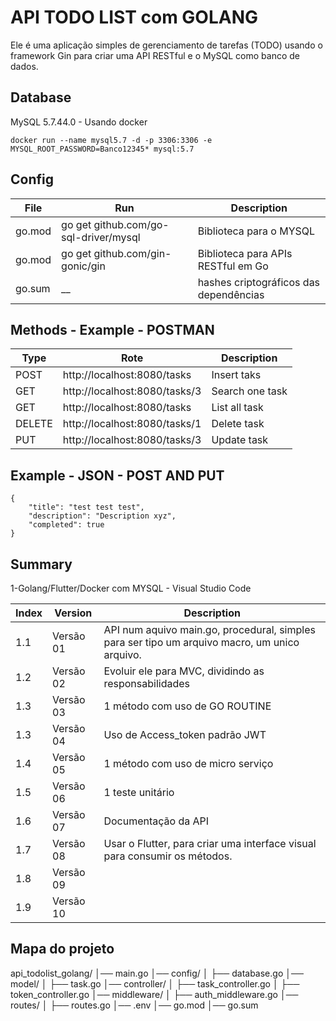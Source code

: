 # API TODO LIST com GOLANG
Ele é uma aplicação simples de gerenciamento de tarefas (TODO) usando o framework Gin para criar uma API RESTful e o MySQL como banco de dados.

## Database
MySQL 5.7.44.0 - Usando docker
```
docker run --name mysql5.7 -d -p 3306:3306 -e MYSQL_ROOT_PASSWORD=Banco12345* mysql:5.7
```

## Config

File|Run|Description
-|-|-
go.mod|go get github.com/go-sql-driver/mysql|Biblioteca para o MYSQL
go.mod|go get github.com/gin-gonic/gin|Biblioteca para APIs RESTful em Go
go.sum|__|hashes criptográficos das dependências

## Methods - Example - POSTMAN

Type|Rote|Description
-|-|-
POST|http://localhost:8080/tasks|Insert taks
GET|http://localhost:8080/tasks/3|Search one task
GET|http://localhost:8080/tasks|List all task
DELETE|http://localhost:8080/tasks/1|Delete task
PUT|http://localhost:8080/tasks/3|Update task

## Example - JSON - POST AND PUT
```
{
    "title": "test test test",
    "description": "Description xyz",
    "completed": true
}
```

## Summary

1-Golang/Flutter/Docker com MYSQL - Visual Studio Code

Index|Version|Description
-|-|-
1.1|Versão 01|API num aquivo main.go, procedural, simples para ser tipo um arquivo macro, um unico arquivo.
1.2|Versão 02|Evoluir ele para MVC, dividindo as responsabilidades
1.3|Versão 03|1 método com uso de GO ROUTINE
1.3|Versão 04|Uso de Access_token padrão JWT
1.4|Versão 05|1 método com uso de micro serviço
1.5|Versão 06|1 teste unitário
1.6|Versão 07|Documentação da API
1.7|Versão 08|Usar o Flutter, para criar uma interface visual para consumir os métodos.
1.8|Versão 09|
1.9|Versão 10|

## Mapa do projeto

api_todolist_golang/
│── main.go
│── config/
│   ├── database.go
│── model/
│   ├── task.go
│── controller/
│   ├── task_controller.go
│   ├── token_controller.go
│── middleware/
│   ├── auth_middleware.go
│── routes/
│   ├── routes.go
│── .env
│── go.mod
│── go.sum

